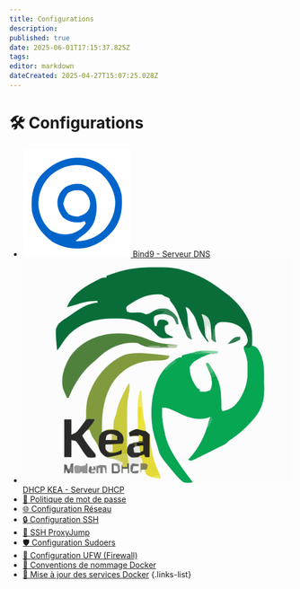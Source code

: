 ```yaml
---
title: Configurations
description: 
published: true
date: 2025-06-01T17:15:37.825Z
tags: 
editor: markdown
dateCreated: 2025-04-27T15:07:25.028Z
---
```


# 🛠️ Configurations


- [![bind_9.svg](/icons/bind_9.svg) Bind9 - Serveur DNS](/Configurations/Bind9)
- [![kea_1.4.svg](/icons/kea_1.4.svg) DHCP KEA - Serveur DHCP](/Configurations/DHCP_KEA)
- [🔐 Politique de mot de passe](/Configurations/Politique_mot_de_passe)
- [🌐 Configuration Réseau](/Configurations/Reseau)
- [🔒 Configuration SSH](/Configurations/Ssh)
- [🔀 SSH ProxyJump](/Configurations/Ssh-ProxyJump)
- [🛡️ Configuration Sudoers](/Configurations/Sudoers)
- [🧱 Configuration UFW (Firewall)](/Configurations/UFW)
- [🐳 Conventions de nommage Docker](/Configurations/Conventions_nommage_Docker)
- [🔄 Mise à jour des services Docker](/Configurations/maj-services-docker)
{.links-list}